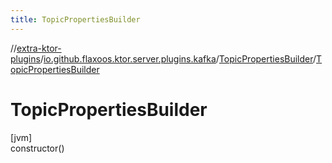 ```yaml
---
title: TopicPropertiesBuilder
---
```

//[extra-ktor-plugins](../../../index.md)/[io.github.flaxoos.ktor.server.plugins.kafka](../index.md)/[TopicPropertiesBuilder](index.md)/[TopicPropertiesBuilder](-topic-properties-builder.md)



# TopicPropertiesBuilder



[jvm]\
constructor()




